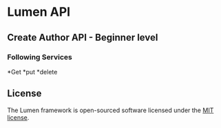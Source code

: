 # Lumen API

## Create Author API - Beginner level
### Following Services
*Get
*put
*delete

[Rest Api]: https://github.com/akashbadole/lumenapi/blob/restapi/api.png "Output"

## License

The Lumen framework is open-sourced software licensed under the [MIT license](https://opensource.org/licenses/MIT).
  